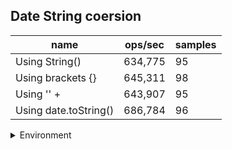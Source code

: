 ## Date String coersion

|name|ops/sec|samples|
|-|-|-|
|Using String()|634,775|95|
|Using brackets {}|645,311|98|
|Using '' + |643,907|95|
|Using date.toString()|686,784|96|


<details>
<summary>Environment</summary>

* __Machine:__ linux x64 | 2 vCPUs | 6.8GB Mem
* __Run:__ Sat Oct 14 2023 01:46:08 GMT+0000 (Coordinated Universal Time)
</details>

<!--
{"environment":{"platform":"linux","arch":"x64","cpus":2,"totalMemory":6.759754180908203},"benchmarks":[{"name":"Using String()","hz":634775.1480753958,"cycles":6,"stats":{"deviation":2.5032675928572e-8,"mean":0.0000015753609810213054,"moe":5.03386478510569e-9,"rme":0.3195372264356985,"sem":2.568298359747801e-9,"variance":6.266348641449081e-16}},{"name":"Using brackets {}","hz":645310.9806416195,"cycles":3,"stats":{"deviation":5.77814885659213e-9,"mean":0.000001549640452430734,"moe":1.1440151069764455e-9,"rme":0.07382455105517974,"sem":5.836811770287988e-10,"variance":3.3387004208936936e-17}},{"name":"Using '' + ","hz":643906.7808686208,"cycles":9,"stats":{"deviation":3.540480661405861e-8,"mean":0.0000015530198309932604,"moe":7.119614768573942e-9,"rme":0.45843682266571384,"sem":3.632456514578542e-9,"variance":1.2535003313788881e-15}},{"name":"Using date.toString()","hz":686783.5697763874,"cycles":3,"stats":{"deviation":2.8921703280789487e-8,"mean":0.0000014560627889301341,"moe":5.7855456016258495e-9,"rme":0.3973417661388678,"sem":2.9518089804213517e-9,"variance":8.364649206620293e-16}}]}-->
